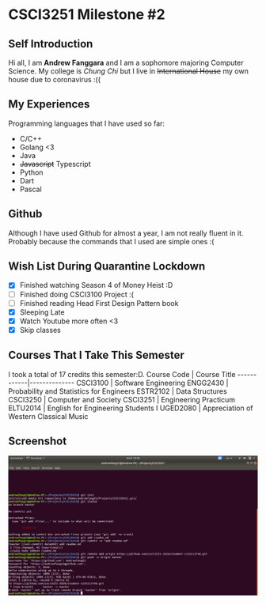 # CSCI3251 Milestone #2

## Self Introduction
Hi all, I am __Andrew Fanggara__ and I am a sophomore majoring Computer Science. My college is _Chung Chi_ but I live in ~~International House~~ my own house due to coronavirus :((

## My Experiences
Programming languages that I have used so far:
* C/C++
* Golang <3
* Java
* ~~Javascript~~ Typescript
* Python
* Dart
* Pascal

## Github

Although I have used Github for almost a year, I am not really fluent in it. Probably because the commands that I used are simple ones :(

## Wish List During Quarantine Lockdown
- [X] Finished watching Season 4 of Money Heist :D
- [ ] Finished doing CSCI3100 Project :(
- [ ] Finished reading Head First Design Pattern book
- [X] Sleeping Late
- [X] Watch Youtube more often <3
- [X] Skip classes

## Courses That I Take This Semester
I took a total of 17 credits this semester:D.
Course Code | Course Title
------------|--------------
CSCI3100 | Software Engineering
ENGG2430 | Probability and Statistics for Engineers
ESTR2102 | Data Structures
CSCI3250 | Computer and Society
CSCI3251 | Engineering Practicum
ELTU2014 | English for Engineering Students I
UGED2080 | Appreciation of Western Classical Music

## Screenshot
![Screenshot_Image](./CSCI3251_Milestone2.png)

